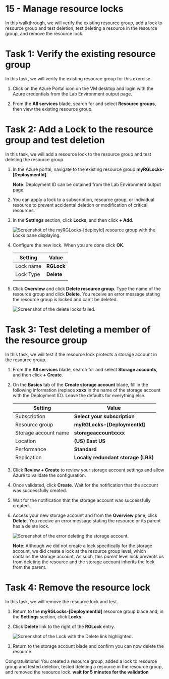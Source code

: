 # 15 - Manage resource locks

In this walkthrough, we will verify the existing resource group, add a lock to resource group and test deletion, test deleting a resource in the resource group, and remove the resource lock. 

# Task 1: Verify the existing resource group

In this task, we will verify the existing resource group for this exercise. 

1. Click on the Azure Portal icon on the VM desktop and login with the Azure credentials from the Lab Environment output page.

2. From the **All services** blade, search for and select **Resource groups**, then view the existing resource group.



# Task 2:  Add a Lock to the resource group and test deletion

In this task, we will add a resource lock to the resource group and test deleting the resource group. 

1. In the Azure portal, navigate to the existing resource group **myRGLocks-[DeploymentId]**.

    **Note**: Deployment ID can be obtained from the Lab Environment output page.

2. You can apply a lock to a subscription, resource group, or individual resource to prevent accidental deletion or modification of critical resources. 

3. In the **Settings** section, click **Locks**, and then click **+ Add**. 

    ![Screenshot of the myRGLocks-[deployId] resource group with the Locks pane displaying.](../images/1601.png)

4. Configure the new lock. When you are done click **OK**. 

    | Setting | Value | 
    | --- | --- |
    | Lock name | **RGLock** |
    | Lock Type | **Delete** |
    | | |

5. Click **Overview** and click **Delete resource group**. Type the name of the resource group and click **Delete**. You receive an error message stating the resource group is locked and can't be deleted.

    ![Screenshot of the delete locks failed.](../images/1602.png)

# Task 3: Test deleting a member of the resource group

In this task, we will test if the resource lock protects a storage account in the resource group. 

1. From the **All services** blade, search for and select **Storage accounts**, and then click **+ Create**. 

2. On the **Basics** tab of the **Create storage account** blade, fill in the following information (replace **xxxx** in the name of the storage account with the Deployment ID). Leave the defaults for everything else.

    | Setting | Value |
    | --- | --- |
    | Subscription | **Select your subscription** |
    | Resource group | **myRGLocks-[DeploymentId]** |
    | Storage account name | **storageaccountxxxx** |
    | Location | **(US) East US**  |
    | Performance | **Standard** |
    | Replication | **Locally redundant storage (LRS)** |


3. Click **Review + Create** to review your storage account settings and allow Azure to validate the configuration. 

4. Once validated, click **Create**. Wait for the notification that the account was successfully created. 

5.  Wait for the notification that the storage account was successfully created. 

6. Access your new storage account and from the **Overview** pane, click **Delete**. You receive an error message stating the resource or its parent has a delete lock. 

    ![Screenshot of the error deleting the storage account.](../images/1603.png)

    **Note**: Although we did not create a lock specifically for the storage account, we did create a lock at the resource group level, which contains the storage account. As such, this *parent* level lock prevents us from deleting the resource and the storage account inherits the lock from the parent.

# Task 4: Remove the resource lock

In this task, we will remove the resource lock and test. 

1. Return to the **myRGLocks-[DeploymentId]** resource group blade and, in the **Settings** section, click **Locks**.
    
2. Click **Delete** link to the right of the **RGLock** entry.

    ![Screenshot of the Lock with the Delete link highlighted.](../images/1604.png)

3. Return to the storage account blade and confirm you can now delete the resource.

Congratulations! You created a resource group, added a lock to resource group and tested deletion, tested deleting a resource in the resource group, and removed the resource lock. 
**wait for 5 minutes for the validation**
